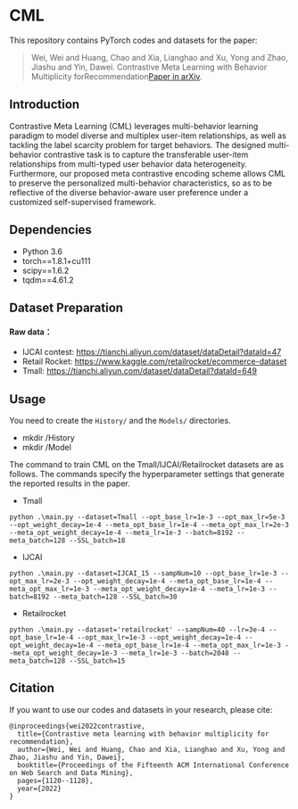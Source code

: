 # CML

This repository contains PyTorch codes and datasets for the paper:

> Wei, Wei and Huang, Chao and Xia, Lianghao and Xu, Yong and Zhao, Jiashu and Yin, Dawei. Contrastive Meta Learning with Behavior Multiplicity forRecommendation<a href='https://arxiv.org/pdf/2202.08523.pdf'>Paper in arXiv</a>.


## Introduction
Contrastive Meta Learning (CML) leverages multi-behavior learning paradigm to model diverse and multiplex user-item relationships, as well as tackling the label scarcity problem for target behaviors. The designed multi-behavior contrastive task is to capture the transferable user-item relationships from multi-typed user behavior data heterogeneity. Furthermore, our proposed meta contrastive encoding scheme allows CML to preserve the personalized multi-behavior characteristics, so as to be reflective of the diverse behavior-aware user preference under a customized self-supervised framework.


## Dependencies

- Python 3.6
- torch==1.8.1+cu111
- scipy==1.6.2
- tqdm==4.61.2



## Dataset Preparation

#### Raw data：
- IJCAI contest:  https://tianchi.aliyun.com/dataset/dataDetail?dataId=47
- Retail Rocket: https://www.kaggle.com/retailrocket/ecommerce-dataset
- Tmall:  https://tianchi.aliyun.com/dataset/dataDetail?dataId=649 



## Usage
You need to create the `History/` and the `Models/` directories. 
- mkdir /History
- mkdir /Model 


The command to train CML on the Tmall/IJCAI/Retailrocket datasets are as follows. The commands specify the hyperparameter settings that generate the reported results in the paper.

* Tmall
```
python .\main.py --dataset=Tmall --opt_base_lr=1e-3 --opt_max_lr=5e-3 --opt_weight_decay=1e-4 --meta_opt_base_lr=1e-4 --meta_opt_max_lr=2e-3 --meta_opt_weight_decay=1e-4 --meta_lr=1e-3 --batch=8192 --meta_batch=128 --SSL_batch=18
```
* IJCAI
```
python .\main.py --dataset=IJCAI_15 --sampNum=10 --opt_base_lr=1e-3 --opt_max_lr=2e-3 --opt_weight_decay=1e-4 --meta_opt_base_lr=1e-4 --meta_opt_max_lr=1e-3 --meta_opt_weight_decay=1e-4 --meta_lr=1e-3 --batch=8192 --meta_batch=128 --SSL_batch=30 
```
* Retailrocket
```
python .\main.py --dataset='retailrocket' --sampNum=40 --lr=3e-4 --opt_base_lr=1e-4 --opt_max_lr=1e-3 --opt_weight_decay=1e-4 --opt_weight_decay=1e-4 --meta_opt_base_lr=1e-4 --meta_opt_max_lr=1e-3 --meta_opt_weight_decay=1e-3 --meta_lr=1e-3 --batch=2048 --meta_batch=128 --SSL_batch=15
```         
        




<!-- Important arguments:
* `reg`: It is the weight for weight-decay regularization. We tune this hyperparameter from the set `{1e-2, 1e-3, 1e-4, 1e-5}`.
* `ssl_reg`: This is the weight for the hypergraph-graph contrastive learning loss. The value is tuned from `1e-2` to `1e-8`.
* `temp`: This is the temperature factor in the InfoNCE loss in our contrastive learning. The value is selected from `{10, 3, 1, 0.3, 0.1}`.
* `keepRate`: It denotes the rate to keep edges in the graph dropout, which is tuned from `{0.25, 0.5, 0.75, 1.0}`.
 -->


## Citation
If you want to use our codes and datasets in your research, please cite:
```
@inproceedings{wei2022contrastive,
  title={Contrastive meta learning with behavior multiplicity for recommendation},
  author={Wei, Wei and Huang, Chao and Xia, Lianghao and Xu, Yong and Zhao, Jiashu and Yin, Dawei},
  booktitle={Proceedings of the Fifteenth ACM International Conference on Web Search and Data Mining},
  pages={1120--1128},
  year={2022}
}
```



<!-- ## Acknowledgement
 -->







